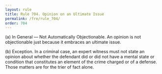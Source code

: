 ```yaml
---
layout: rule
title: Rule 704. Opinion on an Ultimate Issue
permalink: /fre/rule_704/
order: 704
---
```


(a) In General — Not Automatically Objectionable. An opinion is not objectionable just because it embraces an ultimate issue.


(b) Exception. In a criminal case, an expert witness must not state an opinion about whether the defendant did or did not have a mental state or condition that constitutes an element of the crime charged or of a defense. Those matters are for the trier of fact alone.

